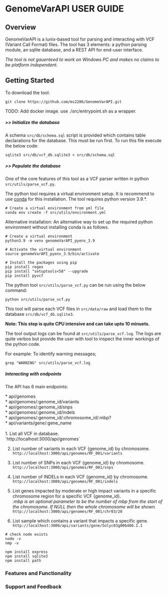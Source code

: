 <h1>GenomeVarAPI USER GUIDE </h1>

<h2>Overview</h2>
<div>

GenomeVarAPI is a lunix-based tool for parsing and interacting with VCF (Variant Call Format) files.
The tool has 3 elements: a python parsing module, an sqlite database, and a REST API for end-user interface.

<em> The tool is not gauenteed to work on Windows PC and makes no claims to be platform independant. </em>

</div>

<h2>Getting Started</h2>
<div>
To download the tool: <br>

```
git clone https://github.com/ms2206/GenomeVarAPI.git
```

TODO: Add docker image. use ./src/entrypoint.sh as a wrapper.




<h5>>> Initialize the database</h5>

A schema `src/db/schema.sql` script is provided which contains table declarations for the database. This must be run first.
To run this file execute the below code:<br>
```
sqlite3 src/db/vcf_db.sqlite3 < src/db/schema.sql
```

<h5>>> Populate the database</h5>

One of the core features of this tool as a VCF parser written in python `src/utils/parse_vcf.py`.

The python tool requires a virtual environment setup. It is recommend to use <a href="https://docs.conda.io/projects/conda/en/latest/user-guide/install/index.html">conda</a> for this installation. The tool requires python version 3.9.*.

```
# Create a virtual environment from yml file
conda env create -f src/utils/environment.yml
```

Alternative installation:
An alternative way to set up the required python environment without installing conda is as follows.

```
# Create a virtual environment
python3.9 -m venv genomeVarAPI_pyenv_3.9

# Activate the virtual environment
source genomeVarAPI_pyenv_3.9/bin/activate

# Install the packages using pip
pip install regex
pip install "setuptools<58" --upgrade
pip install pyvcf
```

The python tool `src/utils/parse_vcf.py` can be run using the below command: <br>
```
python src/utils/parse_vcf.py
```

This tool will parse each VCF files in `src/data/raw` and load them to the database `src/db/vcf_db.sqlite3`.

<strong>Note: This step is quite CPU intensive and can take upto 10 minuets.</strong> 

The tool output logs can be found at `src/utils/parse_vcf.log`. The logs are quite verbos but provide the 
user with tool to inspect the inner workings of the python code.

For example:
To identify warning messages;<br>
```
grep "WARNING" src/utils/parse_vcf.log
```

<h5>Interacting with endpoints</h5>

The API has 6 main endpoints:
<div>
* api/genomes<br>
* api/genomes/:genome_id/variants<br>
* api/genomes/:genome_id/snps<br>
* api/genomes/:genome_id/indels<br>
* api/genomes/:genome_id/:chromosome_id/:mbp?<br>
* api/variants/gene/:gene_name<br>
<br>
</div>

<div>
1. List all VCF in database.<br>
`http://localhost:3000/api/genomes`

2. List number of variants in each VCF {genome_id} by chromosome.<br>
`http://localhost:3000/api/genomes/RF_001/variants`

3. List number of SNPs in each VCF {genome_id} by chromosome.<br>
`http://localhost:3000/api/genomes/RF_001/snps`

4. List number of INDELs in each VCF {genome_id} by chromosome.<br>
`http://localhost:3000/api/genomes/RF_001/indels`

5. List genes impacted by moderate or high impact variants in a specific chromosome region for a specific VCF {genome_id}. <br>
<em>:mbp is an optional parameter to be the number of mbp from the start of the chromosome. If NULL then the whole chromosome will be shown.</em><br>
`http://localhost:3000/api/genomes/RF_001/chr03/20`

6. List sample which contains a variant that impacts a specific gene.<br>
`http://localhost:3000/api/variants/gene/Solyc03g006480.1.1`
</div>


```
# check node exists
node -v
nmp -v
```
```
npm install express
npm install sqlite3
npm install path
```

</div>

<h3> Features and Functionality</h3>

<h3> Support and Feedback</h3>